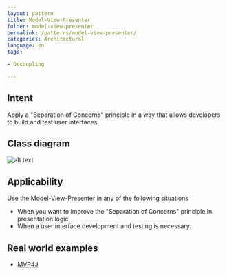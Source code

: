 ```yaml
---
layout: pattern
title: Model-View-Presenter
folder: model-view-presenter
permalink: /patterns/model-view-presenter/
categories: Architectural
language: en
tags:

- Decoupling

---
```


## Intent

Apply a "Separation of Concerns" principle in a way that allows
developers to build and test user interfaces.

## Class diagram

![alt text](/etc/model-view-presenter_1.png "Model-View-Presenter")

## Applicability

Use the Model-View-Presenter in any of the following
situations

* When you want to improve the "Separation of Concerns" principle in presentation logic
* When a user interface development and testing is necessary.

## Real world examples

* [MVP4J](https://github.com/amineoualialami/mvp4j)
